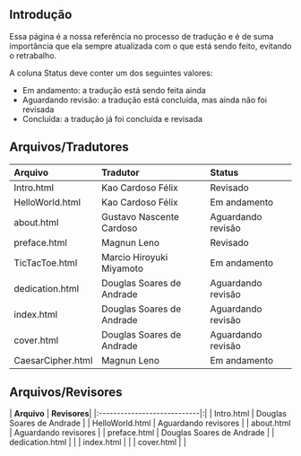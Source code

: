 ## Introdução ##

Essa página é a nossa referência no processo de tradução e é de suma importância que ela sempre atualizada com o que está sendo feito, evitando o retrabalho.

A coluna Status deve conter um dos seguintes valores:

  * Em andamento: a tradução está sendo feita ainda
  * Aguardando revisão: a tradução está concluída, mas ainda não foi revisada
  * Concluída: a tradução já foi concluída e revisada

## Arquivos/Tradutores ##

| **Arquivo**                 | **Tradutor**                | **Status** |
|:----------------------------|:----------------------------|:-----------|
| Intro.html                | Kao Cardoso Félix         | Revisado |
| HelloWorld.html           | Kao Cardoso Félix         | Em andamento |
| about.html                | Gustavo Nascente Cardoso  | Aguardando revisão |
| preface.html              | Magnun Leno               | Revisado |
| TicTacToe.html            | Marcio Hiroyuki Miyamoto  | Em andamento |
| dedication.html           | Douglas Soares de Andrade | Aguardando revisão |
| index.html                | Douglas Soares de Andrade | Aguardando revisão |
| cover.html                | Douglas Soares de Andrade | Aguardando revisão |
| CaesarCipher.html         | Magnun Leno               | Em andamento |

## Arquivos/Revisores ##

| **Arquivo**                 | **Revisores**|
|:----------------------------|:|
| Intro.html                | Douglas Soares de Andrade  |
| HelloWorld.html           | Aguardando revisores       |
| about.html                | Aguardando revisores       |
| preface.html              | Douglas Soares de Andrade  |
| dedication.html           |  |
| index.html                |  |
| cover.html                |  |